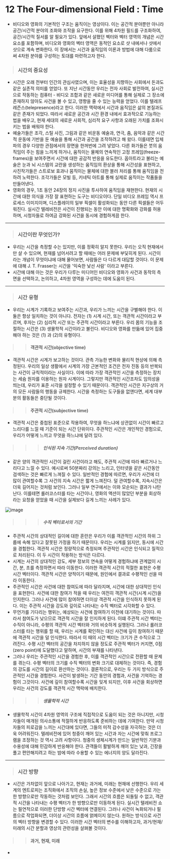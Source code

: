# 12 The Four-dimensional Field : Time
 * 비디오와 영화의 기본적인 구조는 움직이는 영상이다. 이는 공간적 분야뿐만 아니라 공간/시간적 분야의 조화와 조작을 요구한다. 
 이를 위해 4차원 필드를 구조화하여, 공간/시간적 질서를 알 필요가 있다. 앞에서 살폈던 벡터와 벡터 영역의 개념은 시간 요소를 포함하며, 비디오와 영화의 벡터 영역은 동적인 요소로 샷 내에서나 샷에서 샷으로 계속 변화한다. 이 장에서는 시간과 움직임의 이론과 방법에 대해 다룸으로써 4차원 분야를 구성하는 토대를 마련하고자 한다. 
 
 > ### 시간의 중요성
 * 시간은 오래 전부터 인간의 관심사였으며, 이는 효율성을 지향하는 사회에서 돈과도 같은 실존적 의미를 얻었다. 또 지난 시간동안 우리는 전자 사회로 발전하여, 실시간으로 작동하는 컴퓨터 - 비디오 조합과 같은 새로운 미디어를 통해 실제로 그 장소에 존재하지 않아도 사건을 볼 수 있고, 영향을 줄 수 있는 능력을 얻었다. 이를 텔레프레즌스(telepresence)라고 한다. 이러한 맥락에서 시간과 움직임은 삶의 본질과도 같은 존재가 되었다. 따라서 새로운 공간과 시간 환경 내에서 효과적으로 기능하는 법을 배우고, 현재 세대의 새로운 사회적, 심리적 요구 사항과 오래된 가치를 조화시키는 법을 배워야 한다. 
 * 예술가들은 조각, 스틸 사진, 그림과 같은 비운동 예술과, 연극, 춤, 음악과 같은 시간적 운동에 기반을 둔 예술을 통해 시간과 공간을 조작하려고 해 왔다. 이를테면 입체파의 경우 다양한 관점에서의 장면을 한꺼번에 그려 넣었다. 다른 화가들은 붓의 움직임이 주는 힘을 느끼게 하거나, 움직이는 물체의 연속적인 고정 프레임(freeze-frames)을 보여주면서 시간에 대한 공감적 반응을 유도한다. 옵아트라고 불리는 예술은 눈과 뇌 시스템의 교란을 생성하는 움직임의 환상을 통해 시간성을 표현하고, 사진작가들은 스트로보 효과나 뭄직이는 물체에 대한 블러 처리를 통해 움직임을 전하려 노력한다. 조각가들은 모빌 등, 키네틱 아트를 통해 실제로 움직이는 작품들을 만들어낸다.    
 * 영화의 경우, 1초 동안 24장의 정지 사진을 투사하여 움직임을 재현한다. 현재의 시간에 대한 의식을 가장 잘 표현하는 도구는 비디오이다. 단일 비디오 프레임 역시 프로세스 이미지이며, 디스플레이의 일부 픽셀이 활성화되는 동안 다른 픽셀들은 어두워진다. 실시간 텔레비전은 사건이 진행되는 동안 이에 대한 명확화와 강화를 허용하며, 시청자들로 하여금 강화된 사건을 동시에 경험하게끔 한다.

--------------------------------------------------------------------

 > ### 시간이란 무엇인가?
  * 우리는 시간을 측정할 수는 있지만, 이를 정확히 알지 못한다. 우리는 오직 현재에서만 살 수 있으며, 현재를 넘어서려고 할 때에는 어러 문제에 부딫히게 된다. 시간이라는 개념이 무엇이냐에 대해 물어보면, 사람들은 다 다르게 대답할 것이다. 이 문제에 대해 J. T. Frasser는 시간을 '익숙한 낯선 사람' 이라고 부른다. 
  * 시간에 대해 아는 것은 우리가 다루는 미디어인 비디오와 영화가 사건과 동작의 측면을 선택하고, 논의하고, 4차원 영역을 구성하는 데에 도움이 된다. 
----------------------------------------------------------------
 > ### 시간 유형
 * 우리는 시계가 기록하고 보여주는 시간과, 우리가 느끼는 시간을 구별해야 한다. 이 둘은 항상 일치하는 것이 아니다. 전자는 (1) 시계 시간, 또는 객관적 시간이라고 부르며, 후자는 (2) 심리적 시간 또는 주관적 시간이라고 부른다. 우리 몸의 기능을 조절하는 시간은 (3) 생물학적 시간이라고 불린다. 비디오와 영화를 만듦에 있어 집중해야 하는 것은 (1) 과 (2)의 유형이다. 

 > > #### 객관적 시간(objective time)
  * 객관적 시간은 시계가 보고하는 것이다. 관측 가능한 변화와 물리적 현상에 의해 측정된다. 우리의 일상 생활에서 시계의 가장 근본적인 조건은 전자 진동 등의 반복되는 사건이 규칙적이라는 사실이다. 이에 따라 가장 객관적인 시간을 측정하는 장치는 세슘 원자를 이용하는 원자 시계이다. 그렇지만 객관적인 시간조차도 임의성을 띄는데, 우리가 표준 시각을 설정할 수 있기 때문이다. 객관적인 시간은 지구상의 거의 모든 사람들의 행동을 규제한다. 시간을 측정하는 도구들을 없앤다면, 세계 대부분의 활동들은 중단될 것이다. 

 > > #### 주관적 시간(subjective time)
 * 객관적 시간은 중첩된 표준으로 작용하여, 무엇을 하느냐에 상관없이 시간이 빠르고 느리다를 느낄 때 기준이 되는 시간 단위이다. 주관적인 시간은 개인적인 경험으로, 우리가 어떻게 느끼고 무엇을 하느냐에 달려 있다.    
 
 > > > ##### 인식된 지속 기간(Perceived duration)
  * 같은 양의 객관적인 시간이 걸린 사건이라고 해도, 주관적 시간에 따라 빠르거나 느리다고 느낄 수 있다. 예시로써 50분짜리 강의는 느리고, 인터넷을 같은 시간동안 검색하는 것은 빠르게 느껴질 수 있다. 일반적인 경험에 따르면, 우리가 사건에 더 많이 관여할수록 그 사건의 지속 시간은 짧게 느껴진다. 덜 관여할수록, 지속시간은 더욱 길어지는 것처럼 보인다. 그러나 일부 연구에서는 이와 모순되는 결과가 나탄난다. 이를테면 롤러코스터를 타는 시간이나, 영화의 액션이 많았던 부분을 회상하라는 요청을 얻었을 때 시간을 실제보다 길게 느끼는 사례가 있다. 

![image](https://user-images.githubusercontent.com/80778903/113171868-dc0a5300-9282-11eb-9a15-b448dac745b9.png)

 > > > ##### 수직 벡터로서의 기간
 * 주관적 시간의 상대적인 길이에 대한 혼란은 우리가 이를 객관적인 시간의 하위 그룹에 속해 있다고 잘못된 가정을 하기 때문이다. 우리는 시계를 읽지만, 동시에 시간을 경험한다. 객관적 시간은 정량적으로 측정되며 주관적인 시간은 인식되고 질적으로 처리된다. 이 두 시간이 작용하는 방식은 다르다. 
 * 시계는 사건의 상대적인 강도, 세부 정보의 연속을 어떻게 경험하냐에 관계없이 시간, 분, 초를 측정하면서 따라 이동한다. 이러한 객관적 시간의 적절한 표현은 수평 시간 벡터이다. 객관적 시간은 양적이기 때문에, 원인에서 결과로 수평적인 선을 따라 이동한다. 
 * 주관적인 시간은 사건에 대한 참여도에 따라 달라지며, 시간에 대한 상대적인 인식을 표현한다. 사건에 대한 참여가 적을 때 우리는 여전히 객관적 시간(시계 시간)을 인지한다. 그러나 사건에 많이 참여하면 더이상 객관적 시간을 인식하지 못하게 된다. 이는 주관적 시간을 강도와 깊이로 나타내는 수직 벡터로 시각화할 수 있다. 
 * 무언가를 기다리는 행위는, 예상되는 사건에 참여하기 이전에 대기하는 것이다. 따라서 참여도가 낮으므로 객관적 시간을 잘 인지하게 된다. 이떄 주관적 시간 벡터는 수직이 아니라, 수평의 객관적 시간 벡터와 거의 비슷하게 실행된다. 그러나 롤러코스터를 타는 행위를 할 때, 우리는 시계를 확인하는 대신 사건에 깊이 참여하기 때문에 객관적 시간을 덜 인식한다. 따라서 이 때의 시간 벡터는 크기가 큰 수직으로 그려진다. 수평 시간 벡터의 공간을 차지하지 않을 정도로 주관적 벡터가 커지면, 0점(zero point)에 도달했다고 말하며, 시간의 부재를 나타낸다. 
 * 그러나 우리는 주관적인 시간을 경험한 후, 이를 객관적인 시간으로 전환할 때 문제를 겪는다. 수평 벡터의 크기를 수직 벡터의 변화 크기로 대체하는 것이다. 즉, 경험의 강도를 시간의 길이로 환산하는 것이다. 결론적으로, 우리는 두 가지 방식으로 주관적인 시간을 경험한다. 사건이 발생하는 기간 동안의 경험과, 사건을 기억하는 경험이 그것이다. 사건에 깊이 참여할수록 시간을 잊게 되지만, 이후 사건을 회상하면 우리는 사건의 강도를 객관적 시간 맥락에 배치한다. 

 > > > ##### 생물학적 시간   
 * 생물학적 시간이 4차원 영역의 구조에 직접적으로 도움이 되는 것은 아니지만, 시청자들이 매개된 의사소통에 적절하게 반응하도록 준비하는 데에 기여한다. 만약 시청자들의 피로감을 느끼는 시간대에 있다면, 그들의 미적 감수성을 자극하는 것은 더욱 어려워진다. 텔레비전에 있어 청중이 깨어 있는 시간과 자는 시간에 맞춰 프로그램을 조정하는 것 역시 고려 사항이다. 청중의 생체시계가 만드는 일반적인 기분과 수용성에 대해 민감하게 반응해야 한다. 관객들이 활발하게 깨어 있는 낮과, 긴장을 풀고 편안해지려고 하는 밤에 따라 수용할 수 있는 에너지의 양도 달라진다. 

------------------------------------------------------------------------------
 > ### 시간 방향
  * 시간은 가차없이 앞으로 나아가고, 현재는 과거에, 미래는 현재에 선행한다. 우리 세계의 엔트로피는 조직화에서 조직의 손실, 높은 정보 수준에서 낮은 수준으로 가는 한 방향으로만 작동하는 것처럼 보인다. 그래서 시간의 흐름은 되돌릴 수 없고, 객관적 시간을 나타내는 수평 벡터가 한 방향으로만 이동하게 된다. 실시간 텔레비전 쇼는 필연적으로 이러한 단방향 시간 벡터에 연결된다. 그러나 사건이 녹화되거나 필름으로 작업화되면, 더이상 시간의 흐름에 얽메이지 않는다. 원하는 방식으로 사건의 벡터 방향을 변경할 수 있다. 이러한 시간 벡터의 변수를 이해하고자, 과거/현재/미래의 시간 분할과 영상의 관련성을 살펴볼 것이다. 

 > > #### 과거, 현재, 미래 
  * 



